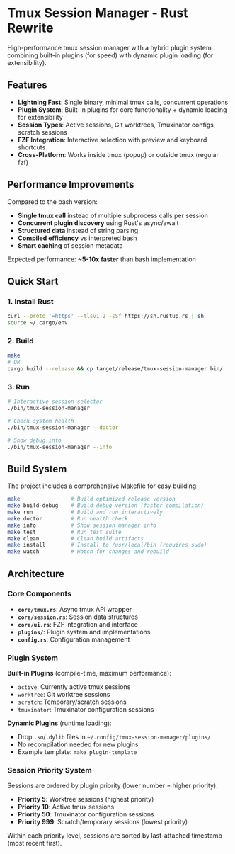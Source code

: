 # Tmux Session Manager - Rust Rewrite

High-performance tmux session manager with a hybrid plugin system combining built-in plugins (for speed) with dynamic plugin loading (for extensibility).

## Features

- **Lightning Fast**: Single binary, minimal tmux calls, concurrent operations  
- **Plugin System**: Built-in plugins for core functionality + dynamic loading for extensibility  
- **Session Types**: Active sessions, Git worktrees, Tmuxinator configs, scratch sessions
- **FZF Integration**: Interactive selection with preview and keyboard shortcuts
- **Cross-Platform**: Works inside tmux (popup) or outside tmux (regular fzf)

## Performance Improvements

Compared to the bash version:

- **Single tmux call** instead of multiple subprocess calls per session
- **Concurrent plugin discovery** using Rust's async/await  
- **Structured data** instead of string parsing
- **Compiled efficiency** vs interpreted bash
- **Smart caching** of session metadata

Expected performance: **~5-10x faster** than bash implementation

## Quick Start

### 1. Install Rust

```bash
curl --proto '=https' --tlsv1.2 -sSf https://sh.rustup.rs | sh
source ~/.cargo/env
```

### 2. Build

```bash
make
# OR
cargo build --release && cp target/release/tmux-session-manager bin/
```

### 3. Run

```bash
# Interactive session selector
./bin/tmux-session-manager

# Check system health  
./bin/tmux-session-manager --doctor

# Show debug info
./bin/tmux-session-manager --info
```

## Build System

The project includes a comprehensive Makefile for easy building:

```bash
make                # Build optimized release version
make build-debug    # Build debug version (faster compilation)  
make run            # Build and run interactively
make doctor         # Run health check
make info           # Show session manager info
make test           # Run test suite
make clean          # Clean build artifacts
make install        # Install to /usr/local/bin (requires sudo)
make watch          # Watch for changes and rebuild
```

## Architecture

### Core Components

- **`core/tmux.rs`**: Async tmux API wrapper
- **`core/session.rs`**: Session data structures  
- **`core/ui.rs`**: FZF integration and interface
- **`plugins/`**: Plugin system and implementations
- **`config.rs`**: Configuration management

### Plugin System

**Built-in Plugins** (compile-time, maximum performance):
- `active`: Currently active tmux sessions
- `worktree`: Git worktree sessions  
- `scratch`: Temporary/scratch sessions
- `tmuxinator`: Tmuxinator configuration sessions

**Dynamic Plugins** (runtime loading):
- Drop `.so`/`.dylib` files in `~/.config/tmux-session-manager/plugins/`
- No recompilation needed for new plugins
- Example template: `make plugin-template`

### Session Priority System

Sessions are ordered by plugin priority (lower number = higher priority):

- **Priority 5**: Worktree sessions (highest priority)
- **Priority 10**: Active tmux sessions  
- **Priority 50**: Tmuxinator configuration sessions
- **Priority 999**: Scratch/temporary sessions (lowest priority)

Within each priority level, sessions are sorted by last-attached timestamp (most recent first).

